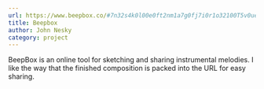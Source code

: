 ```yaml
---
url: https://www.beepbox.co/#7n32s4k0l00e0ft2nm1a7g0fj7i0r1o32100T5v0ue8q3d6f7y1z8C0c0h6H-SstrsrBzjAqihT0v0ua7q3d6f8y4z1C0w0c1h0T1v0u82q1d1f6y1z2C0c1AcFfB7ViQ0245P7788E0000T4v2uf0q1z6666ji8k8k3jSBKSJJAArriiiiii07JCABrzrrrrrrr00YrkqHrsrrrrjr005zrAqzrjzrrqr1jRjrqGGrrzsrsA099ijrABJJJIAzrrtirqrqjqixzsrAjrqjiqaqqysttAJqjikikrizrHtBJJAzArzrIsRCITKSS099ijrAJS____Qg99habbCAYrDzh00T3v4ug5q1d7f7y0zbC0S9irsAABJJJJJJJIb4zgid000lBsh8x4y4i8h8x4h8y8h4i8y000h4h4h0001804w0i0180p23mCKCR-jzQQuMgv0aPzYnJVBxN-rljtfQtfpH_K8Sqfyy_ziftQzSHbZ1FW7h7ImnXF7IH6LCTQR_N7B5ZV6VH_lwzzRCzZAzsQvcYhRlp6CzNyfqIzS9MzFH2fgyfGwp7IOM4tl24uxAuRp7Ijx7jm4uYhwkQv1vgqZ1vgnSAuALEbWieALEbWp82Cz98XOeYOWGHOeILia1Q0awWvtenI0
title: Beepbox
author: John Nesky
category: project
---
```


BeepBox is an online tool for sketching and sharing instrumental melodies. I like the way that the finished composition is packed into the URL for easy sharing.
